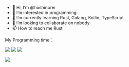 - 👋 Hi, I’m @hoshinorei
- 👀 I’m interested in programming
- 🌱 I’m currently learning Rust, Golang, Kotlin, TypeScript
- 💞️ I’m looking to collaborate on nobody
- 📫 How to reach me Rust

My Programming time：

![](https://wakapi.bling.moe/api/badge/hoshinorei/interval:today?label=today) ![](https://wakapi.bling.moe/api/badge/hoshinorei/hoshinorei/interval:7_days?label=last%207d) ![](https://wakapi.bling.moe/api/badge/hoshinorei/hoshinorei/interval:30_days?label=last%2030d)

![](https://github-readme-stats.vercel.app/api/wakatime?username=HoshinoRei&api_domain=wakapi.bling.moe&bg_color=2D3748&title_color=2F855A&icon_color=2F855A&text_color=ffffff&custom_title=Wakapi%20Week%20Stats&layout=compact)

<!---
hoshinorei/hoshinorei is a ✨ special ✨ repository because its `README.md` (this file) appears on your GitHub profile.
You can click the Preview link to take a look at your changes.
--->
